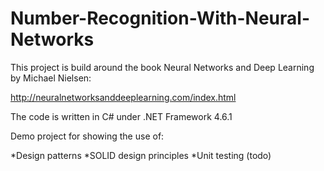 # Number-Recognition-With-Neural-Networks

This project is build around the book Neural Networks and Deep Learning by Michael Nielsen:

http://neuralnetworksanddeeplearning.com/index.html

The code is written in C# under .NET Framework 4.6.1

Demo project for showing the use of:

*Design patterns
*SOLID design principles
*Unit testing (todo)